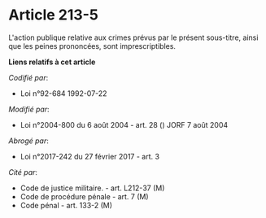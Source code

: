# Article 213-5

L'action publique relative aux crimes prévus par le présent sous-titre, ainsi que les peines prononcées, sont
imprescriptibles.

**Liens relatifs à cet article**

_Codifié par_:

  - Loi n°92-684 1992-07-22

_Modifié par_:

  - Loi n°2004-800 du 6 août 2004 - art. 28 () JORF 7 août 2004

_Abrogé par_:

  - Loi n°2017-242 du 27 février 2017 - art. 3

_Cité par_:

  - Code de justice militaire. - art. L212-37 (M)
  - Code de procédure pénale - art. 7 (M)
  - Code pénal - art. 133-2 (M)
